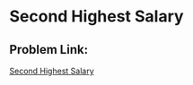 
# Second Highest Salary


## Problem Link:
[Second Highest Salary](https://leetcode.com/problems/second-highest-salary/description/)
